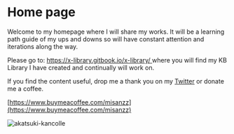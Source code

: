 # Home page

Welcome to my homepage where I will share my works. It will be a learning path guide of my ups and downs so will have constant attention and iterations along the way.

Please go to: [https://x-library.gitbook.io/x-library/ ](https://x-library.gitbook.io/x-library/)where you will find my KB Library I have created and continually will work on.

If you find the content useful, drop me a thank you on my [Twitter](https://twitter.com/xSamChau) or donate me a coffee.&#x20;

[https://www.buymeacoffee.com/misanzz](https://www.buymeacoffee.com/misanzz)

![akatsuki-kancolle](https://github.com/0ff1NX/Learning-Repo/assets/24962810/64829a9a-7bbc-42f0-82af-c9558acfd72b)
